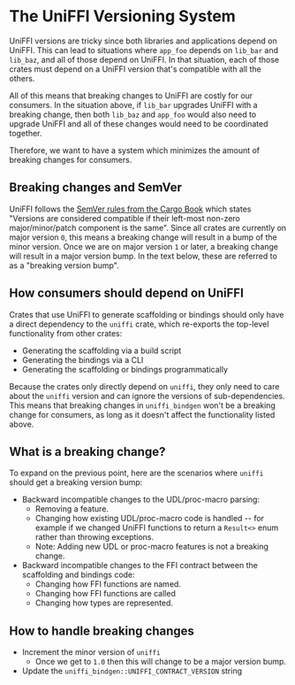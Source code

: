 # The UniFFI Versioning System

UniFFI versions are tricky since both libraries and applications depend on UniFFI.  This can lead to situations where `app_foo` depends on `lib_bar` and `lib_baz`, and all of those depend on UniFFI.  In that situation, each of those crates must depend on a UniFFI version that's compatible with all the others.

All of this means that breaking changes to UniFFI are costly for our consumers.  In the situation above, if `lib_bar` upgrades UniFFI with a breaking change, then both `lib_baz` and `app_foo` would also need to upgrade UniFFI and all of these changes would need to be coordinated together.

Therefore, we want to have a system which minimizes the amount of breaking changes for consumers.

## Breaking changes and SemVer

UniFFI follows the [SemVer rules from the Cargo Book](https://doc.rust-lang.org/cargo/reference/resolver.html#semver-compatibility) which states "Versions are considered compatible if their left-most non-zero major/minor/patch component is the same".  Since all crates are currently on major version `0`, this means a breaking change will result in a bump of the minor version.  Once we are on major version `1` or later, a breaking change will result in a major version bump.  In the text below, these are referred to as a "breaking version bump".

## How consumers should depend on UniFFI

Crates that use UniFFI to generate scaffolding or bindings should only have a direct dependency to the `uniffi` crate, which re-exports the top-level functionality from other crates:

* Generating the scaffolding via a build script
* Generating the bindings via a CLI
* Generating the scaffolding or bindings programmatically

Because the crates only directly depend on `uniffi`, they only need to care about the `uniffi` version and can ignore the versions of sub-dependencies.  This means that breaking changes in `uniffi_bindgen` won't be a breaking change for consumers, as long as it doesn't affect the functionality listed above.

## What is a breaking change?

To expand on the previous point, here are the scenarios where `uniffi` should get a breaking version bump:

* Backward incompatible changes to the UDL/proc-macro parsing:
  * Removing a feature.
  * Changing how existing UDL/proc-macro code is handled -- for example if we changed UniFFI functions to return a `Result<>` enum rather than throwing exceptions.
  * Note: Adding new UDL or proc-macro features is not a breaking change.
* Backward incompatible changes to the FFI contract between the scaffolding and bindings code:
  * Changing how FFI functions are named.
  * Changing how FFI functions are called
  * Changing how types are represented.

## How to handle breaking changes

* Increment the minor version of `uniffi`
  * Once we get to `1.0` then this will change to be a major version bump.
* Update the `uniffi_bindgen::UNIFFI_CONTRACT_VERSION` string

